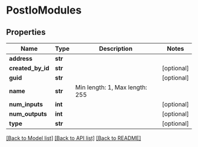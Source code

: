 # PostIoModules

## Properties
Name | Type | Description | Notes
------------ | ------------- | ------------- | -------------
**address** | **str** |  | 
**created_by_id** | **str** |  | [optional] 
**guid** | **str** |  | [optional] 
**name** | **str** | Min length: 1, Max length: 255 | 
**num_inputs** | **int** |  | [optional] 
**num_outputs** | **int** |  | [optional] 
**type** | **str** |  | [optional] 

[[Back to Model list]](../README.md#documentation-for-models) [[Back to API list]](../README.md#documentation-for-api-endpoints) [[Back to README]](../README.md)

